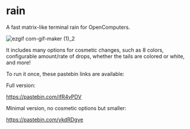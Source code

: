 # rain
A fast matrix-like terminal rain for OpenComputers.

![ezgif com-gif-maker (1)_2](https://user-images.githubusercontent.com/45747191/146657013-224d35ea-cb94-47b1-90bc-a70afbde92ef.gif)

It includes many options for cosmetic changes, such as 8 colors, configurable amount/rate of drops, whether the tails are colored or white, and more!

To run it once, these pastebin links are available:

Full version:

https://pastebin.com/ifR4vPDV

Minimal version, no cosmetic options but smaller:

https://pastebin.com/ykdRDgye

